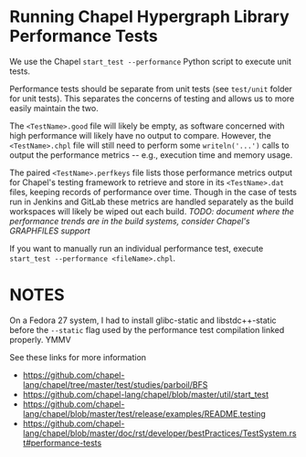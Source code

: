 # Running Chapel Hypergraph Library Performance Tests
We use the Chapel `start_test --performance` Python script to execute unit tests. 

Performance tests should be separate from unit tests (see `test/unit` folder for unit tests). This separates the concerns of testing and allows us to more easily maintain the two. 

The `<TestName>.good` file will likely be empty, as software concerned with high performance will likely have no output to compare. However, the `<TestName>.chpl` file will still need to perform some `writeln('...')` calls to output the performance metrics -- e.g., execution time and memory usage. 

The paired `<TestName>.perfkeys` file lists those performance metrics output for Chapel's testing framework to retrieve and store in its `<TestName>.dat` files, keeping records of performance over time. Though in the case of tests run in Jenkins and GitLab these metrics are handled separately as the build workspaces will likely be wiped out each build. *TODO: document where the performance trends are in the build systems, consider Chapel's GRAPHFILES support*

If you want to manually run an individual performance test, execute `start_test --performance <fileName>.chpl`.

# NOTES
On a Fedora 27 system, I had to install glibc-static and libstdc++-static before the `--static` flag used by the performance test compilation linked properly. YMMV

See these links for more information
* <https://github.com/chapel-lang/chapel/tree/master/test/studies/parboil/BFS> 
* <https://github.com/chapel-lang/chapel/blob/master/util/start_test> 
* <https://github.com/chapel-lang/chapel/blob/master/test/release/examples/README.testing>
* <https://github.com/chapel-lang/chapel/blob/master/doc/rst/developer/bestPractices/TestSystem.rst#performance-tests>